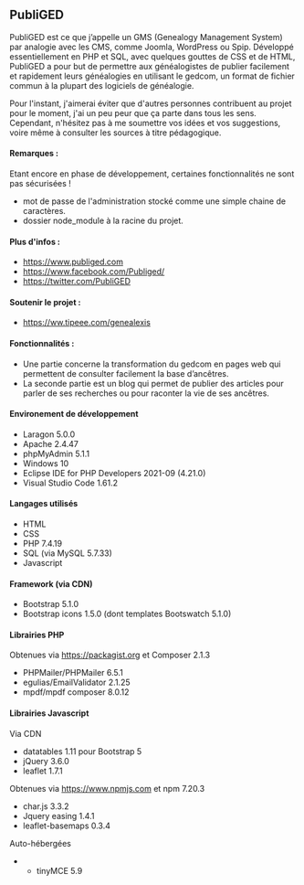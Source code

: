 ## PubliGED

PubliGED est ce que j’appelle un GMS (Genealogy Management System) par analogie avec les CMS, comme Joomla, WordPress ou Spip. Développé essentiellement en PHP et SQL, avec quelques gouttes de CSS et de HTML, PubliGED a pour but de permettre aux généalogistes de publier facilement et rapidement leurs généalogies en utilisant le gedcom, un format de fichier commun à la plupart des logiciels de généalogie.

Pour l'instant, j'aimerai éviter que d'autres personnes contribuent au projet pour le moment, j'ai un peu peur que ça parte dans tous les sens. Cependant, n'hésitez pas à me soumettre vos idées et vos suggestions, voire même à consulter les sources à titre pédagogique.

#### Remarques :

Etant encore en phase de développement, certaines fonctionnalités ne sont pas sécurisées !

* mot de passe de l'administration stocké comme une simple chaine de caractères.
* dossier node_module à la racine du projet.

#### Plus d'infos : 

* https://www.publiged.com
* https://www.facebook.com/Publiged/
* https://twitter.com/PubliGED

#### Soutenir le projet :

* https://ww.tipeee.com/genealexis

#### Fonctionnalités :

- Une partie concerne la transformation du gedcom en pages web qui permettent de consulter facilement la base d’ancêtres.
- La seconde partie est un blog qui permet de publier des articles pour parler de ses recherches ou pour raconter la vie de ses ancêtres.

#### Environement de développement

* Laragon 5.0.0
* Apache 2.4.47
* phpMyAdmin 5.1.1
* Windows 10
* Eclipse IDE for PHP Developers 2021-09 (4.21.0)
* Visual Studio Code 1.61.2

#### Langages utilisés

* HTML
* CSS
* PHP 7.4.19
* SQL (via MySQL 5.7.33)
* Javascript

#### Framework (via CDN)

* Bootstrap 5.1.0
* Bootstrap icons 1.5.0
(dont templates Bootswatch 5.1.0)

#### Librairies PHP

Obtenues via https://packagist.org et Composer 2.1.3

* PHPMailer/PHPMailer 6.5.1
* egulias/EmailValidator 2.1.25
* mpdf/mpdf composer 8.0.12

#### Librairies Javascript 

Via CDN

* datatables 1.11 pour Bootstrap 5
* jQuery 3.6.0
* leaflet 1.7.1

Obtenues via https://www.npmjs.com et npm 7.20.3

* char.js 3.3.2
* Jquery easing 1.4.1
* leaflet-basemaps 0.3.4

Auto-hébergées

* * tinyMCE 5.9